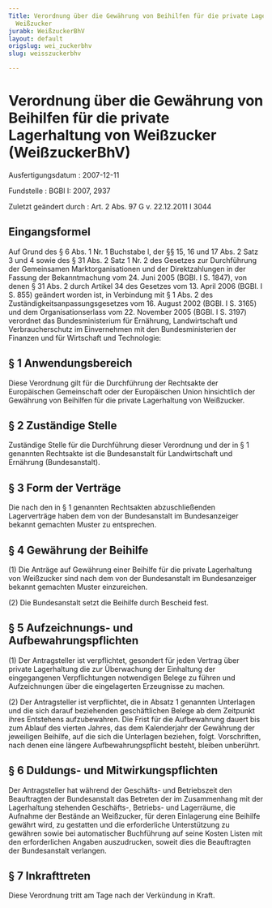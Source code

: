 ```yaml
---
Title: Verordnung über die Gewährung von Beihilfen für die private Lagerhaltung von
  Weißzucker
jurabk: WeißzuckerBhV
layout: default
origslug: wei_zuckerbhv
slug: weisszuckerbhv

---
```


# Verordnung über die Gewährung von Beihilfen für die private Lagerhaltung von Weißzucker (WeißzuckerBhV)

Ausfertigungsdatum
:   2007-12-11

Fundstelle
:   BGBl I: 2007, 2937

Zuletzt geändert durch
:   Art. 2 Abs. 97 G v. 22.12.2011 I 3044


## Eingangsformel

Auf Grund des § 6 Abs. 1 Nr. 1 Buchstabe l, der §§ 15, 16 und 17 Abs.
2 Satz 3 und 4 sowie des § 31 Abs. 2 Satz 1 Nr. 2 des Gesetzes zur
Durchführung der Gemeinsamen Marktorganisationen und der
Direktzahlungen in der Fassung der Bekanntmachung vom 24. Juni 2005
(BGBl. I S. 1847), von denen § 31 Abs. 2 durch Artikel 34 des Gesetzes
vom 13. April 2006 (BGBl. I S. 855) geändert worden ist, in Verbindung
mit § 1 Abs. 2 des Zuständigkeitsanpassungsgesetzes vom 16. August
2002 (BGBl. I S. 3165) und dem Organisationserlass vom 22. November
2005 (BGBl. I S. 3197) verordnet das Bundesministerium für Ernährung,
Landwirtschaft und Verbraucherschutz im Einvernehmen mit den
Bundesministerien der Finanzen und für Wirtschaft und Technologie:


## § 1 Anwendungsbereich

Diese Verordnung gilt für die Durchführung der Rechtsakte der
Europäischen Gemeinschaft oder der Europäischen Union hinsichtlich der
Gewährung von Beihilfen für die private Lagerhaltung von Weißzucker.


## § 2 Zuständige Stelle

Zuständige Stelle für die Durchführung dieser Verordnung und der in §
1 genannten Rechtsakte ist die Bundesanstalt für Landwirtschaft und
Ernährung (Bundesanstalt).


## § 3 Form der Verträge

Die nach den in § 1 genannten Rechtsakten abzuschließenden
Lagerverträge haben dem von der Bundesanstalt im Bundesanzeiger
bekannt gemachten Muster zu entsprechen.


## § 4 Gewährung der Beihilfe

(1) Die Anträge auf Gewährung einer Beihilfe für die private
Lagerhaltung von Weißzucker sind nach dem von der Bundesanstalt im
Bundesanzeiger bekannt gemachten Muster einzureichen.

(2) Die Bundesanstalt setzt die Beihilfe durch Bescheid fest.


## § 5 Aufzeichnungs- und Aufbewahrungspflichten

(1) Der Antragsteller ist verpflichtet, gesondert für jeden Vertrag
über private Lagerhaltung die zur Überwachung der Einhaltung der
eingegangenen Verpflichtungen notwendigen Belege zu führen und
Aufzeichnungen über die eingelagerten Erzeugnisse zu machen.

(2) Der Antragsteller ist verpflichtet, die in Absatz 1 genannten
Unterlagen und die sich darauf beziehenden geschäftlichen Belege ab
dem Zeitpunkt ihres Entstehens aufzubewahren. Die Frist für die
Aufbewahrung dauert bis zum Ablauf des vierten Jahres, das dem
Kalenderjahr der Gewährung der jeweiligen Beihilfe, auf die sich die
Unterlagen beziehen, folgt. Vorschriften, nach denen eine längere
Aufbewahrungspflicht besteht, bleiben unberührt.


## § 6 Duldungs- und Mitwirkungspflichten

Der Antragsteller hat während der Geschäfts- und Betriebszeit den
Beauftragten der Bundesanstalt das Betreten der im Zusammenhang mit
der Lagerhaltung stehenden Geschäfts-, Betriebs- und Lagerräume, die
Aufnahme der Bestände an Weißzucker, für deren Einlagerung eine
Beihilfe gewährt wird, zu gestatten und die erforderliche
Unterstützung zu gewähren sowie bei automatischer Buchführung auf
seine Kosten Listen mit den erforderlichen Angaben auszudrucken,
soweit dies die Beauftragten der Bundesanstalt verlangen.


## § 7 Inkrafttreten

Diese Verordnung tritt am Tage nach der Verkündung in Kraft.

